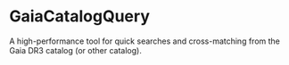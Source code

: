 # GaiaCatalogQuery
A high-performance tool for quick searches and cross-matching from the Gaia DR3 catalog (or other catalog).
